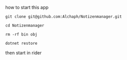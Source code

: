 how to start this app

```git clone git@github.com:Alchaph/Notizenmanager.git```

```cd Notizenmanager```

```rm -rf bin obj```

```dotnet restore```

then start in rider 
